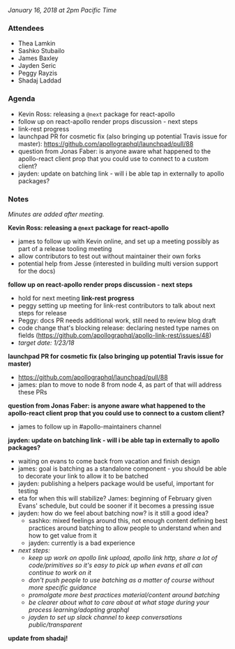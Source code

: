 *January 16, 2018 at 2pm Pacific Time*
 
### Attendees
- Thea Lamkin
- Sashko Stubailo
- James Baxley
- Jayden Seric
- Peggy Rayzis 
- Shadaj Laddad

### Agenda
- Kevin Ross: releasing a `@next` package for react-apollo
- follow up on react-apollo render props discussion - next steps
- link-rest progress
- launchpad PR for cosmetic fix (also bringing up potential Travis issue for master): https://github.com/apollographql/launchpad/pull/88
- question from Jonas Faber: is anyone aware what happened to the apollo-react client prop that you could use to connect to a custom client?
- jayden: update on batching link - will i be able tap in externally to apollo packages?

### Notes
*Minutes are added after meeting.*

**Kevin Ross: releasing a `@next` package for react-apollo**
 - james to follow up with Kevin online, and set up a meeting possibly as part of a release tooling meeting
 - allow contributors to test out without maintainer their own forks
 - potential help from Jesse (interested in building multi version support for the docs)

**follow up on react-apollo render props discussion - next steps**
 - hold for next meeting
**link-rest progress**
 - peggy setting up meeting for link-rest contributors to talk about next steps for release
 - Peggy: docs PR needs additional work, still need to review blog draft
 - code change that's blocking release: declaring nested type names on fields (https://github.com/apollographql/apollo-link-rest/issues/48)
 - *target date: 1/23/18*

**launchpad PR for cosmetic fix (also bringing up potential Travis issue for master)**
- https://github.com/apollographql/launchpad/pull/88
- james: plan to move to node 8 from node 4, as part of that will address these PRs

**question from Jonas Faber: is anyone aware what happened to the apollo-react client prop that you could use to connect to a custom client?**
 - james to follow up in #apollo-maintainers channel
 
**jayden: update on batching link - will i be able tap in externally to apollo packages?**
 - waiting on evans to come back from vacation and finish design 
 - james: goal is batching as a standalone component - you should be able to decorate your link to allow it to be batched
 - jayden: publishing a helpers package would be useful, important for testing 
 - eta for when this will stabilize? James: beginning of February given Evans' schedule, but could be sooner if it becomes a pressing issue
 - jayden: how do we feel about batching now? is it still a good idea?
   - sashko: mixed feelings around this, not enough content defining best practices around batching to allow people to understand when and how to get value from it
   - jayden: currently is a bad experience
- *next steps:* 
   - *keep up work on apollo link upload, apollo link http, share a lot of code/primitives so it's easy to pick up when evans et all can continue to work on it*
   - *don't push people to use batching as a matter of course without more specific guidance*
   - *promolgate more best practices material/content around batching*
   - *be clearer about what to care about at what stage during your process learning/adopting graphql*
   - *jayden to set up slack channel to keep conversations public/transparent*

**update from shadaj!**
 
